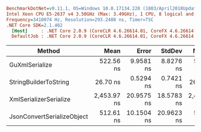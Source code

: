 ``` ini

BenchmarkDotNet=v0.11.1, OS=Windows 10.0.17134.228 (1803/April2018Update/Redstone4)
Intel Xeon CPU E5-2637 v4 3.50GHz (Max: 3.49GHz), 1 CPU, 8 logical and 4 physical cores
Frequency=3410074 Hz, Resolution=293.2488 ns, Timer=TSC
.NET Core SDK=2.1.402
  [Host]     : .NET Core 2.0.9 (CoreCLR 4.6.26614.01, CoreFX 4.6.26614.01), 64bit RyuJIT
  DefaultJob : .NET Core 2.0.9 (CoreCLR 4.6.26614.01, CoreFX 4.6.26614.01), 64bit RyuJIT


```
|                     Method |        Mean |      Error |     StdDev |      Median | Scaled | ScaledSD |  Gen 0 |  Gen 1 | Allocated |
|--------------------------- |------------:|-----------:|-----------:|------------:|-------:|---------:|-------:|-------:|----------:|
|             GuXmlSerialize |   522.56 ns |  9.9581 ns |  8.8276 ns |   518.81 ns |   1.00 |     0.00 | 0.0401 |      - |     256 B |
|      StringBuilderToString |    26.70 ns |  0.5294 ns |  0.7421 ns |    26.41 ns |   0.05 |     0.00 | 0.0305 |      - |     192 B |
|     XmlSerializerSerialize | 2,453.97 ns | 20.9575 ns | 18.5783 ns | 2,450.82 ns |   4.70 |     0.08 | 0.6218 | 0.0038 |    3936 B |
| JsonConvertSerializeObject |   512.61 ns | 10.1504 ns | 20.9623 ns |   504.21 ns |   0.98 |     0.04 | 0.2031 |      - |    1280 B |
